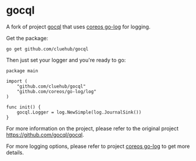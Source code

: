 gocql
=====

A fork of project [gocql](https://github.com/gocql/gocql) that uses [coreos go-log](https://github.com/coreos/go-log) for logging.

Get the package:
```
go get github.com/cluehub/gocql
```

Then just set your logger and you're ready to go:
```
package main

import (
	"github.com/cluehub/gocql"
	"github.com/coreos/go-log/log"
)

func init() {
	gocql.Logger = log.NewSimple(log.JournalSink())
}
```

For more information on the project, please refer to the original project https://github.com/gocql/gocql.

For more logging options, please refer to project [coreos go-log](https://github.com/coreos/go-log) to get more details.

